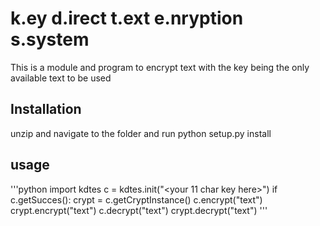 # k.ey d.irect t.ext e.nryption s.system
This is a module and program to encrypt text with the key being the only available text to be used
## Installation
unzip and navigate to the folder and run python setup.py install
## usage
'''python
import kdtes
c = kdtes.init("<your 11 char key here>")
if c.getSucces():
    crypt = c.getCryptInstance()
    c.encrypt("text")
    crypt.encrypt("text")
    c.decrypt("text")
    crypt.decrypt("text")
'''